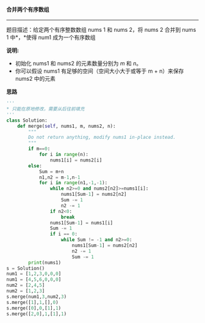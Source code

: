 #### 合并两个有序数组

---

题目描述：给定两个有序整数数组 nums 1 和 nums 2，将 nums 2 合并到 nums 1 中*，*使得 num1 成为一个有序数组

**说明:**

- 初始化 nums1 和 nums2 的元素数量分别为 *m* 和 *n*。
- 你可以假设 nums1 有足够的空间（空间大小大于或等于 m + n）来保存 nums2 中的元素

**思路**

```python
'''
* 只能在原地修改，需要从后往前填充
'''
class Solution:
    def merge(self, nums1, m, nums2, n):
        """
        Do not return anything, modify nums1 in-place instead.
        """
        if m==0:
            for i in range(n):
                nums1[i] = nums2[i]
        else:
            Sum = m+n
            n1,n2 = m-1,n-1
            for i in range(n1,-1,-1):
                while n2>=0 and nums2[n2]>=nums1[i]:
                    nums1[Sum-1] = nums2[n2]
                    Sum -= 1
                    n2 -= 1
                if n2<0:
                    break
                nums1[Sum-1] = nums1[i]
                Sum -= 1
                if i == 0:
                    while Sum != -1 and n2>=0:
                        nums1[Sum-1] = nums2[n2]
                        n2 -= 1
                        Sum -= 1
        print(nums1)
s = Solution()
num1 = [1,2,3,0,0,0]
num1 = [4,5,6,0,0,0]
num2 = [2,4,5]
num2 = [1,2,3]
s.merge(num1,3,num2,3)
s.merge([1],1,[],0)
s.merge([0],0,[1],1)
s.merge([2,0],1,[1],1)     
```

